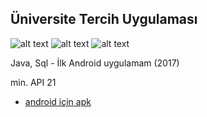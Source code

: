 ## Üniversite Tercih Uygulaması

![alt text](https://3.bp.blogspot.com/-8i-OW1yL9G4/WpqoEfPm5KI/AAAAAAAAABk/AD3phrX9RQ4XQ0y-8bn0DLX2TEQjiC7oACLcBGAs/s320/Screenshot_2018-03-03-16-30-51.png)
![alt text](https://1.bp.blogspot.com/-dW5q2PIhtoA/WpqoEQ1VMcI/AAAAAAAAABg/hacoiVzX1Voz2BY163pr87KuH5SRVO-pACLcBGAs/s320/Screenshot_2018-03-03-16-31-07.png)
![alt text](https://1.bp.blogspot.com/-RIsoxw_lmeI/WpqoDhi7ejI/AAAAAAAAABc/3OH_HE1aqTMWefgW56yJu81g7_I_CTilgCLcBGAs/s320/Screenshot_2018-03-03-16-48-39.png)

Java, Sql - İlk Android uygulamam (2017)

min. API 21 
* [android için apk](http://bit.ly/2F9SAaV)
